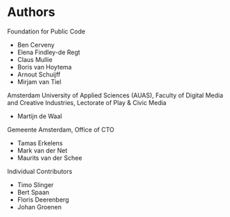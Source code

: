 # Authors

Foundation for Public Code

* Ben Cerveny
* Elena Findley-de Regt
* Claus Mullie
* Boris van Hoytema
* Arnout Schuijff
* Mirjam van Tiel

Amsterdam University of Applied Sciences (AUAS), Faculty of Digital Media and Creative Industries, Lectorate of Play & Civic Media

* Martijn de Waal

Gemeente Amsterdam, Office of CTO

* Tamas Erkelens
* Mark van der Net
* Maurits van der Schee

Individual Contributors

* Timo Slinger
* Bert Spaan
* Floris Deerenberg
* Johan Groenen
